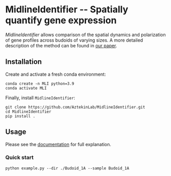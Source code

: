 # MidlineIdentifier -- Spatially quantify gene expression
*MidlineIdentifier* allows comparison of the spatial dynamics and polarization of gene profiles across budoids of varying sizes. A more detailed description of the method can be found in [our paper](https://doi.org/).

<!---[Schematics](./figs/Schematics.png)-->


## Installation
Create and activate a fresh conda environment:

```console
conda create -n MLI python=3.9
conda activate MLI
```

Finally, install `MidlineIdentifier`:

```console
git clone https://github.com/AztekinLab/MidlineIdentifier.git
cd MidlineIdentifier
pip install .
```


## Usage
Please see the [documentation](https://midlineidentifier.readthedocs.io/en/latest/) for full explanation.

### Quick start
```console
python example.py --dir ./Budoid_1A --sample Budoid_1A
```
